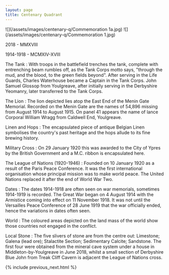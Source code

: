 ```yaml
---
layout: page
title: Centenary Quadrant
---
```


![](/assets/images/centenary-q/Commemoration 1a.jpg)
![](/assets/images/centenary-q/Commemoration 1.jpg)

2018 - MMXVIII

1914-1918 - MCMXIV-XVIII

The Tank
: With troops in the battlefield trenches the tank, complete with entrenching beam rumbles off, as the Tank Corps motto says, "through the mud, and the blood, to the green fields beyond". After serving in the Life Guards, Charles Waterhouse became a Captain in the Tank Corps. John Samuel Glossop from Youlgreave, after initially serving in the Derbyshire Yeomanry, later transferred to the Tank Corps.

The Lion
: The lion depicted lies atop the East End of the Menin Gate Memorial. Recorded on the Menin Gate are the names of 54,896 missing from August 1914 to August 1915. On panel 41 appears the name of lance Corporal William Wragg from Caldwell End, Youlgreave.

Linen and Hops
: The encapsulated piece of antique Belgian Linen symbolises the country's past heritage and the hops allude to its fine brewing history.

Military Cross
: On 29 January 1920 this was awarded to the City of Ypres by the British Government and a M.C. ribbon is encapsulated here.

The League of Nations (1920-1946)
: Founded on 10 January 1920 as a result of the Paris Peace Conference. It was the first international organisation whose principal mission was to make world peace. The United Nations replaced it after the end of World War Two.

Dates
: The dates 1914-1918 are often seen on war memorials, sometimes 1914-1919 is recorded. The Great War began on 4 August 1914 with the Armistice coming into effect on 11 November 1918. It was not until the Versailles Peace Conference of 28 June 1919 that the war officially ended, hence the variations in dates often seen.

World
: The coloured areas depicted on the land mass of the world show those countries not engaged in the conflict.

Local Stone
: The five slivers of stone are from the centre out: Limestone; Galena (lead ore); Stalactite Section; Sedimentary Calcite; Sandstone.
The first four were obtained from the mineral cave system under a house in Middleton-by-Youlgreave in June 2018, whilst a small section of Derbyshire Blue John from Treak Cliff Cavern is adjacent the League of Nations cross.

{% include previous_next.html %}
